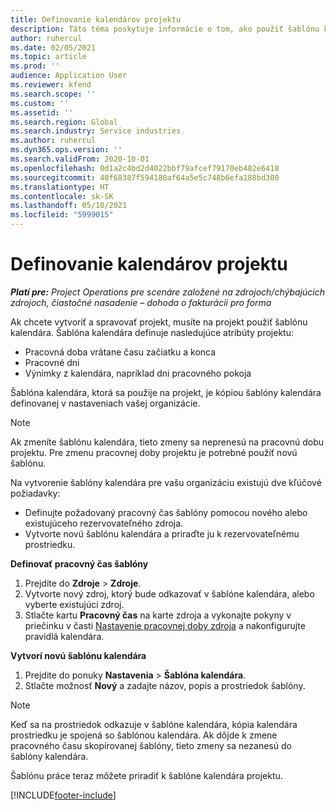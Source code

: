 ```yaml
---
title: Definovanie kalendárov projektu
description: Táto téma poskytuje informácie o tom, ako použiť šablónu kalendára na projekt na sledovanie harmonogramu projektu.
author: ruhercul
ms.date: 02/05/2021
ms.topic: article
ms.prod: ''
audience: Application User
ms.reviewer: kfend
ms.search.scope: ''
ms.custom: ''
ms.assetid: ''
ms.search.region: Global
ms.search.industry: Service industries
ms.author: ruhercul
ms.dyn365.ops.version: ''
ms.search.validFrom: 2020-10-01
ms.openlocfilehash: 0d1a2c4bd2d4022bbf79afcef79170eb482e6418
ms.sourcegitcommit: 40f68387f594180af64a5e5c748b6efa188bd300
ms.translationtype: HT
ms.contentlocale: sk-SK
ms.lasthandoff: 05/10/2021
ms.locfileid: "5999015"
---
```

# <a name="define-project-calendars"></a>Definovanie kalendárov projektu

_**Platí pre:** Project Operations pre scenáre založené na zdrojoch/chýbajúcich zdrojoch, čiastočné nasadenie – dohoda o fakturácii pro forma_

Ak chcete vytvoriť a spravovať projekt, musíte na projekt použiť šablónu kalendára. Šablóna kalendára definuje nasledujúce atribúty projektu:

- Pracovná doba vrátane času začiatku a konca
- Pracovné dni
- Výnimky z kalendára, napríklad dni pracovného pokoja

Šablóna kalendára, ktorá sa použije na projekt, je kópiou šablóny kalendára definovanej v nastaveniach vašej organizácie.

> [!NOTE]
> Ak zmeníte šablónu kalendára, tieto zmeny sa neprenesú na pracovnú dobu projektu. Pre zmenu pracovnej doby projektu je potrebné použiť novú šablónu.

Na vytvorenie šablóny kalendára pre vašu organizáciu existujú dve kľúčové požiadavky:

- Definujte požadovaný pracovný čas šablóny pomocou nového alebo existujúceho rezervovateľného zdroja.
- Vytvorte novú šablónu kalendára a priraďte ju k rezervovateľnému prostriedku.

**Definovať pracovný čas šablóny**

1. Prejdite do **Zdroje** \> **Zdroje**.
2. Vytvorte nový zdroj, ktorý bude odkazovať v šablóne kalendára, alebo vyberte existujúci zdroj.
3. Stlačte kartu **Pracovný čas** na karte zdroja a vykonajte pokyny v priečinku v časti [Nastavenie pracovnej doby zdroja](/dynamics365/field-service/set-work-hours-resource.md) a nakonfigurujte pravidlá kalendára.

**Vytvorí novú šablónu kalendára**

1. Prejdite do ponuky **Nastavenia** \> **Šablóna kalendára**.
2. Stlačte možnosť **Nový** a zadajte názov, popis a prostriedok šablóny.

> [!NOTE]
> Keď sa na prostriedok odkazuje v šablóne kalendára, kópia kalendára prostriedku je spojená so šablónou kalendára. Ak dôjde k zmene pracovného času skopírovanej šablóny, tieto zmeny sa nezanesú do šablóny kalendára.

Šablónu práce teraz môžete priradiť k šablóne kalendára projektu.


[!INCLUDE[footer-include](../includes/footer-banner.md)]

